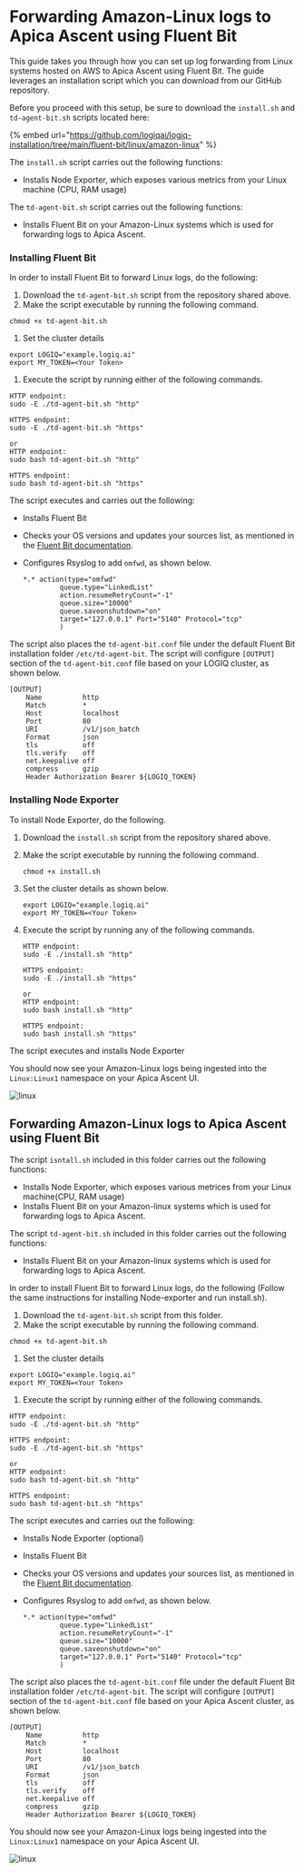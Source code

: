 # Forwarding Amazon-Linux logs to Apica Ascent using Fluent Bit

This guide takes you through how you can set up log forwarding from Linux systems hosted on AWS to Apica Ascent using Fluent Bit. The guide leverages an installation script which you can download from our GitHub repository.

Before you proceed with this setup, be sure to download the `install.sh` and `td-agent-bit.sh` scripts located here:

{% embed url="https://github.com/logiqai/logiq-installation/tree/main/fluent-bit/linux/amazon-linux" %}

The `install.sh` script carries out the following functions:

* Installs Node Exporter, which exposes various metrics from your Linux machine (CPU, RAM usage)

The `td-agent-bit.sh` script carries out the following functions:

* Installs Fluent Bit on your Amazon-Linux systems which is used for forwarding logs to Apica Ascent.

### Installing Fluent Bit

In order to install Fluent Bit to forward Linux logs, do the following:

1. Download the `td-agent-bit.sh` script from the repository shared above.
2. Make the script executable by running the following command.

```
chmod +x td-agent-bit.sh
```

1. Set the cluster details

```
export LOGIQ="example.logiq.ai"
export MY_TOKEN=<Your Token>
```

1. Execute the script by running either of the following commands.

```
HTTP endpoint:
sudo -E ./td-agent-bit.sh "http"

HTTPS endpoint:
sudo -E ./td-agent-bit.sh "https"

or
HTTP endpoint:
sudo bash td-agent-bit.sh "http"

HTTPS endpoint:
sudo bash td-agent-bit.sh "https"
```

The script executes and carries out the following:

* Installs Fluent Bit
* Checks your OS versions and updates your sources list, as mentioned in the [Fluent Bit documentation](https://docs.fluentbit.io/manual/installation/linux/ubuntu#update-your-sources-lists).
*   Configures Rsyslog to add `omfwd`, as shown below.

    ```
    *.* action(type="omfwd"
             queue.type="LinkedList"
             action.resumeRetryCount="-1"
             queue.size="10000"
             queue.saveonshutdown="on"
             target="127.0.0.1" Port="5140" Protocol="tcp"
             )
    ```

The script also places the `td-agent-bit.conf` file under the default Fluent Bit installation folder `/etc/td-agent-bit`. The script will configure `[OUTPUT]` section of the `td-agent-bit.conf` file based on your LOGIQ cluster, as shown below.

```
[OUTPUT]
    Name          http
    Match         *
    Host          localhost
    Port          80
    URI           /v1/json_batch
    Format        json
    tls           off
    tls.verify    off
    net.keepalive off
    compress      gzip
    Header Authorization Bearer ${LOGIQ_TOKEN}
```

### Installing Node Exporter

To install Node Exporter, do the following.

1. Download the `install.sh` script from the repository shared above.
2.  Make the script executable by running the following command.

    ```
    chmod +x install.sh
    ```
3.  Set the cluster details as shown below.

    ```
    export LOGIQ="example.logiq.ai"
    export MY_TOKEN=<Your Token>
    ```
4.  Execute the script by running any of the following commands.

    ```
    HTTP endpoint:
    sudo -E ./install.sh "http"

    HTTPS endpoint:
    sudo -E ./install.sh "https"

    or
    HTTP endpoint:
    sudo bash install.sh "http"

    HTTPS endpoint:
    sudo bash install.sh "https"
    ```

The script executes and installs Node Exporter

You should now see your Amazon-Linux logs being ingested into the `Linux:Linux1` namespace on your Apica Ascent UI.

<img src="https://user-images.githubusercontent.com/67860971/133257871-58663332-995c-4849-9638-8fe96826296a.png" alt="linux" data-size="original">

## Forwarding Amazon-Linux logs to Apica Ascent using Fluent Bit

The script `isntall.sh` included in this folder carries out the following functions:

* Installs Node Exporter, which exposes various metrices from your Linux machine(CPU, RAM usage)
* Installs Fluent Bit on your Amazon-linux systems which is used for forwarding logs to Apica Ascent.

The script `td-agent-bit.sh` included in this folder carries out the following functions:

* Installs Fluent Bit on your Amazon-linux systems which is used for forwarding logs to Apica Ascent.

In order to install Fluent Bit to forward Linux logs, do the following (Follow the same instructions for installing Node-exporter and run install.sh).

1. Download the `td-agent-bit.sh` script from this folder.
2. Make the script executable by running the following command.

```
chmod +x td-agent-bit.sh
```

1. Set the cluster details

```
export LOGIQ="example.logiq.ai"
export MY_TOKEN=<Your Token>
```

1. Execute the script by running either of the following commands.

```
HTTP endpoint:
sudo -E ./td-agent-bit.sh "http"

HTTPS endpoint:
sudo -E ./td-agent-bit.sh "https"

or
HTTP endpoint:
sudo bash td-agent-bit.sh "http"

HTTPS endpoint:
sudo bash td-agent-bit.sh "https"
```

The script executes and carries out the following:

* Installs Node Exporter (optional)
* Installs Fluent Bit
* Checks your OS versions and updates your sources list, as mentioned in the [Fluent Bit documentation](https://docs.fluentbit.io/manual/installation/linux/ubuntu#update-your-sources-lists).
*   Configures Rsyslog to add `omfwd`, as shown below.

    ```
    *.* action(type="omfwd"
             queue.type="LinkedList"
             action.resumeRetryCount="-1"
             queue.size="10000"
             queue.saveonshutdown="on"
             target="127.0.0.1" Port="5140" Protocol="tcp"
             )
    ```

The script also places the `td-agent-bit.conf` file under the default Fluent Bit installation folder `/etc/td-agent-bit`. The script will configure `[OUTPUT]` section of the `td-agent-bit.conf` file based on your Apica Ascent cluster, as shown below.

```
[OUTPUT]
    Name          http
    Match         *
    Host          localhost
    Port          80
    URI           /v1/json_batch
    Format        json
    tls           off
    tls.verify    off
    net.keepalive off
    compress      gzip
    Header Authorization Bearer ${LOGIQ_TOKEN}
```

You should now see your Amazon-Linux logs being ingested into the `Linux:Linux1` namespace on your Apica Ascent UI.

![linux](https://user-images.githubusercontent.com/67860971/133257871-58663332-995c-4849-9638-8fe96826296a.png)

